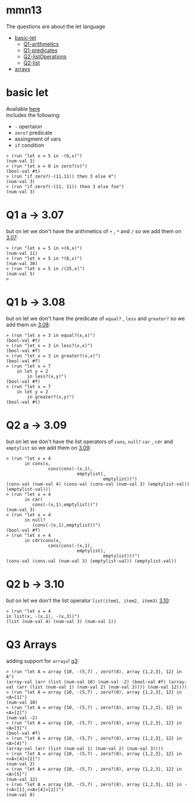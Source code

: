 # mmn13
The questions are about the let language            
- [basic-let](#basic-let)         
    - [Q1-arithmetics](#q1-a---307)         
    - [Q1-predicates](#q1-b---308)         
    - [Q2-listOperations](#q2-a---309)         
    - [Q2-list](#q2-b---310) 
- [arrays](#q3-arrays)

# basic let
Available [here](let-lang/)             
Includes the following:      
* `-` opertaion           
* `zero?` predicate           
* assingment of vars           
* `if` condition           
```racket
> (run "let x = 5 in -(6,x)")
(num-val 1)
> (run "let x = 0 in zero?(x)")
(bool-val #t)
> (run "if zero?(-(11,11)) then 3 else 4")
(num-val 3)
> (run "if zero?(-(11, 11)) then 3 else foo")
(num-val 3)
```
# Q1 a -> 3.07
but on let we don't have the arithmetics of `+` , `*` and `/` so we add them on [3.07](1/3-07/):
```racket
> (run "let x = 5 in +(6,x)")
(num-val 11)
> (run "let x = 5 in *(6,x)")
(num-val 30)
> (run "let x = 5 in /(25,x)")
(num-val 5)
> 
```
# Q1 b -> 3.08
but on let we don't have the predicate of `equal?` , `less` and `greater?` so we add them on [3.08](1/3-08/):
```racket
> (run "let x = 3 in equal?(x,x)")
(bool-val #t)
> (run "let x = 3 in less?(x,x)")
(bool-val #f)
> (run "let x = 3 in greater?(x,x)")
(bool-val #f)
> (run "let x = 7
    in let y = 2
        in less?(x,y)")
(bool-val #f)
> (run "let x = 7
    in let y = 2
        in greater?(x,y)")
(bool-val #t)
```
# Q2 a -> 3.09
but on let we don't have the list operators of `cons`, `null?` `car` , `cdr` and `emptylist` so we add them on [3.09](2/3-09/):
```racket
> (run "let x = 4
       in cons(x,
                cons(cons(-(x,1),
                           emptylist),
                                     emptylist))")
(cons-val (num-val 4) (cons-val (cons-val (num-val 3) (emptylist-val)) (emptylist-val)))
> (run "let x = 4
       in car(
          cons(-(x,1),emptylist))")
(num-val 3)
> (run "let x = 4
       in null?
          (cons(-(x,1),emptylist))")
(bool-val #f)
> (run "let x = 4
       in cdr(cons(x,
                cons(cons(-(x,1),
                           emptylist),
                                     emptylist)))")
(cons-val (cons-val (num-val 3) (emptylist-val)) (emptylist-val))
```
# Q2 b -> 3.10
but on let we don't the list operator `list(item1, item2, item3)` [3.10](2/3-10/):
```racket
> (run "let x = 4
in list(x, -(x,1), -(x,3))")
(list (num-val 4) (num-val 3) (num-val 1))
```
# Q3 Arrays
adding support for `arrays`! [q3](3/):
```racket
> (run "let A = array {10, -(5,7) , zero?(8), array {1,2,3}, 12} in A")
(array-val (arr (list (num-val 10) (num-val -2) (bool-val #f) (array-val (arr (list (num-val 1) (num-val 2) (num-val 3)))) (num-val 12))))
> (run "let A = array {10, -(5,7) , zero?(8), array {1,2,3}, 12} in <A>[1]")
(num-val 10)
> (run "let A = array {10, -(5,7) , zero?(8), array {1,2,3}, 12} in <A>[2]")
(num-val -2)
> (run "let A = array {10, -(5,7) , zero?(8), array {1,2,3}, 12} in <A>[3]")
(bool-val #f)
> (run "let A = array {10, -(5,7) , zero?(8), array {1,2,3}, 12} in <A>[4]")
(array-val (arr (list (num-val 1) (num-val 2) (num-val 3))))
> (run "let A = array {10, -(5,7) , zero?(8), array {1,2,3}, 12} in <<A>[4]>[2]")
(num-val 2)
> (run "let A = array {10, -(5,7) , zero?(8), array {1,2,3}, 12} in <A>[5]")
(num-val 12)
> (run "let A = array {10, -(5,7) , zero?(8), array {1,2,3}, 12} in -(<A>[1],<<A>[4]>[2])")
(num-val 8)
```